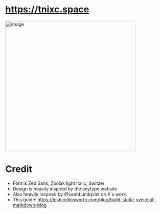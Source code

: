 # https://tnixc.space

<img width="407" alt="image" src="https://github.com/Tnixc/website-v5/assets/85466117/573e8a0f-0a87-4407-ac7e-2a301916084f">

# Credit

- Font is Zed Sans, Zodiak light italic, Switzer
- Design is heavily inspired by the anytype website
- Also heavily inspired by @LeahLundqvist on X's work.
- This guide: https://joshcollinsworth.com/blog/build-static-sveltekit-markdown-blog
